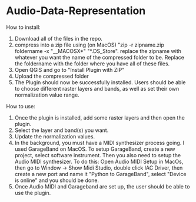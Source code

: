 # Audio-Data-Representation

How to install:
1) Download all of the files in the repo.
2) compress into a zip file using (on MacOS) "zip -r zipname.zip foldername -x "__MACOSX*" "*.DS_Store". replace the zipname with whatever you want the name of the compressed folder to be. Replace the foldername with the folder where you have all of these files.
3) Open QGIS and go to "Install Plugin with ZIP"
4) Upload the compressed folder
5) The Plugin should now be successfully installed. Users should be able to choose different raster layers and bands, as well as set their own normalization value range.

How to use:
1) Once the plugin is installed, add some raster layers and then open the plugin.
2) Select the layer and band(s) you want.
3) Update the normalization values.
4) In the background, you must have a MIDI synthesizer process going. I used GarageBand on MacOS. To setup GarageBand, create a new project, select software instrument. Then you also need to setup the Audio MIDI synthesizer. To do this: Open Audio MIDI Setup in MacOs, then go to Window -> Show Midi Studio, double click IAC Driver, then create a new port and name it "Python to GarageBand", select "Device is online" and you should be done.
5) Once Audio MIDI and Garageband are set up, the user should be able to use the plugin.
